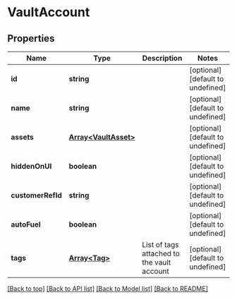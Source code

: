 # VaultAccount

## Properties

|Name | Type | Description | Notes|
|------------ | ------------- | ------------- | -------------|
|**id** | **string** |  | [optional] [default to undefined]|
|**name** | **string** |  | [optional] [default to undefined]|
|**assets** | [**Array&lt;VaultAsset&gt;**](VaultAsset.md) |  | [optional] [default to undefined]|
|**hiddenOnUI** | **boolean** |  | [optional] [default to undefined]|
|**customerRefId** | **string** |  | [optional] [default to undefined]|
|**autoFuel** | **boolean** |  | [optional] [default to undefined]|
|**tags** | [**Array&lt;Tag&gt;**](Tag.md) | List of tags attached to the vault account | [optional] [default to undefined]|




[[Back to top]](#) [[Back to API list]](../../README.md#documentation-for-api-endpoints) [[Back to Model list]](../../README.md#documentation-for-models) [[Back to README]](../../README.md)
